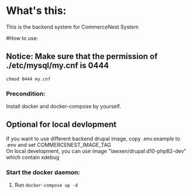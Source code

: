 # What's this:
This is the backend system for CommerceNest System  

#How to use:
## Notice: Make sure that the permission of ./etc/mysql/my.cnf is 0444
`chmod 0444 my.cnf`
### Precondition:  
Install docker and docker-compose by yourself.  

## Optional for local devlopment
If you want to use different backend drupal image, copy .env.example to .env and set COMMERCENEST_IMAGE_TAG  
On local development, you can use image  "lawxen/drupal:d10-php82-dev" which contain xdebug  

### Start the docker daemon:
1. Run `docker-compose up -d`
